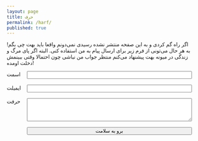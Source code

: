 ```yaml
---
layout: page
title: حرف
permalink: /harf/
published: true
---
```


اگر راه گم کردی و به این صفحه منتشر نشده رسیدی نمی‌دونم واقعا باید بهت چی بگم! به هر حال می‌تونی از فرم زیر برای ارسال پیام به من استفاده کنی. البته اگر پای مرگ و زندگی در میونه بهت پیشنهاد می‌کنم منتظر جواب من نباشی چون احتمالا وقتی ببینمش دخلت اومده!

<style>
#harf {
  display: grid;
  grid-template-columns: 0fr 1fr;
  grid-template-rows: 1fr 1fr 3fr;
  grid-gap: 1rem;
}

</style>

<form id="harf" name="harf" netlify>
		<input name="bot-field" style="display:none">
    <label for="name">اسمت </label>
    <input id="name" type="text" name="name">
    <label for="email">ایمیلت </label>
    <input id="email" type="email" name="email">
    <label for="message">حرفت </label>
    <textarea id="message" name="message"></textarea>
    <button type="submit" style="grid-column: 2">برو به سلامت</button>
</form>